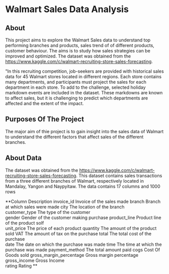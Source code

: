 # Walmart Sales Data Analysis

## About
This project aims to explore the Walmart Sales data to understand top performing branches and products,
sales trend of of different products, customer behaviour. The aims is to study how sales strategies can be improved and optimized.
The dataset was obtained from the https://www.kaggle.com/c/walmart-recruiting-store-sales-forecasting.

"In this recruiting competition, job-seekers are provided with historical sales data for 45 Walmart stores located in different regions.
Each store contains many departments, and participants must project the sales for each department in each store. 
To add to the challenge, selected holiday markdown events are included in the dataset. 
These markdowns are known to affect sales, but it is challenging to predict which departments are affected and the extent of the impact.

## Purposes Of The Project
The major aim of thie project is to gain insight into the sales data of Walmart to understand the different factors that affect sales of the different branches.

## About Data
The dataset was obtained from the https://www.kaggle.com/c/walmart-recruiting-store-sales-forecasting. This dataset contains sales transactions from a three different branches of Walmart, respectively located in Mandalay, Yangon and Naypyitaw. The data contains 17 columns and 1000 rows

**Column                       Description
invoice_id	              Invoice of the sales made
branch	                  Branch at which sales were made
city	                    The location of the branch	
customer_type	            The type of the customer	
gender	                  Gender of the customer making purchase
product_line	            Product line of the product solf	
unit_price	              The price of each product	
quantity	                The amount of the product sold
VAT	                      The amount of tax on the purchase
total                    	The total cost of the purchase	
date	                    The date on which the purchase was made
time	                    The time at which the purchase was made	
payment_method	          The total amount paid
cogs	                    Cost Of Goods sold
gross_margin_percentage	  Gross margin percentage	
gross_income	            Gross Income	
rating	                  Rating
**
